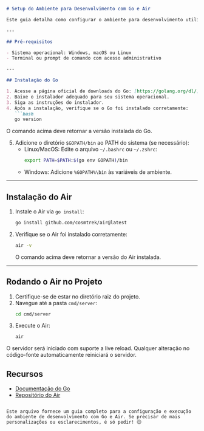 ```markdown
# Setup do Ambiente para Desenvolvimento com Go e Air

Este guia detalha como configurar o ambiente para desenvolvimento utilizando [Go](https://golang.org/) e [Air](https://github.com/cosmtrek/air), uma ferramenta de live reload para aplicações Go.

---

## Pré-requisitos

- Sistema operacional: Windows, macOS ou Linux
- Terminal ou prompt de comando com acesso administrativo

---

## Instalação do Go

1. Acesse a página oficial de downloads do Go: [https://golang.org/dl/](https://golang.org/dl/).
2. Baixe o instalador adequado para seu sistema operacional.
3. Siga as instruções do instalador.
4. Após a instalação, verifique se o Go foi instalado corretamente:
   ```bash
   go version
   ```
   O comando acima deve retornar a versão instalada do Go.

5. Adicione o diretório `$GOPATH/bin` ao PATH do sistema (se necessário):
   - Linux/MacOS: Edite o arquivo `~/.bashrc` ou `~/.zshrc`:
     ```bash
     export PATH=$PATH:$(go env GOPATH)/bin
     ```
   - Windows: Adicione `%GOPATH%\bin` às variáveis de ambiente.

---

## Instalação do Air

1. Instale o Air via `go install`:
   ```bash
   go install github.com/cosmtrek/air@latest
   ```
2. Verifique se o Air foi instalado corretamente:
   ```bash
   air -v
   ```
   O comando acima deve retornar a versão do Air instalada.

---

## Rodando o Air no Projeto

1. Certifique-se de estar no diretório raiz do projeto.
2. Navegue até a pasta `cmd/server`:
   ```bash
   cd cmd/server
   ```
3. Execute o Air:
   ```bash
   air
   ```

O servidor será iniciado com suporte a live reload. Qualquer alteração no código-fonte automaticamente reiniciará o servidor.


## Recursos

- [Documentação do Go](https://golang.org/doc/)
- [Repositório do Air](https://github.com/cosmtrek/air)
```

Este arquivo fornece um guia completo para a configuração e execução do ambiente de desenvolvimento com Go e Air. Se precisar de mais personalizações ou esclarecimentos, é só pedir! 😊